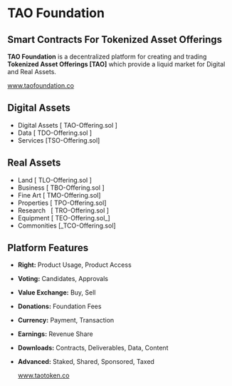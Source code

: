 # TAO Foundation
## Smart Contracts For Tokenized Asset Offerings

**TAO Foundation** is a decentralized platform for creating and trading **Tokenized Asset Offerings [TAO]** which provide a liquid market for Digital and Real Assets.

  www.taofoundation.co

## Digital Assets
* Digital Assets [ TAO-Offering.sol ]
* Data [ TDO-Offering.sol ]
* Services [TSO-Offering.sol]

## Real Assets
* Land [ TLO-Offering.sol ]
* Business [ TBO-Offering.sol ]
* Fine Art [ TMO-Offering.sol]
* Properties [ TPO-Offering.sol]
* Research   [ TRO-Offering.sol ]
* Equipment [ TEO-Offering.sol_]
* Commonities [_TCO-Offering.sol]

## Platform Features
* **Right:** Product Usage, Product Access
* **Voting:** Candidates, Approvals
* **Value Exchange:** Buy, Sell
* **Donations:** Foundation Fees
* **Currency:** Payment, Transaction
* **Earnings:** Revenue Share
* **Downloads:** Contracts, Deliverables, Data, Content
* **Advanced:** Staked, Shared, Sponsored, Taxed

  www.taotoken.co
